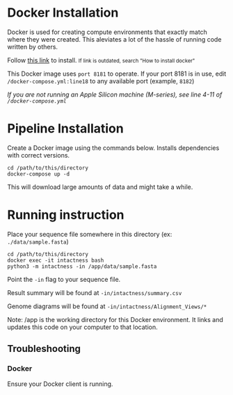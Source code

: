 # Docker Installation

Docker is used for creating compute environments that exactly match where they were created.  This aleviates a lot of the hassle of running code written by others.

Follow [this link](#https://docs.docker.com/get-docker/) to install. <small>If link is outdated, search "How to install docker"</small>

This Docker image uses `port 8181` to operate.  If your port 8181 is in use, edit `/docker-compose.yml:line18` to any available port (example, `8182`)

<i>If you are not running an Apple Silicon machine (M-series), see line 4-11 of `/docker-compose.yml`</i>

# Pipeline Installation

Create a Docker image using the commands below. Installs dependencies with correct versions.

```
cd /path/to/this/directory
docker-compose up -d
```

This will download large amounts of data and might take a while.

# Running instruction

Place your sequence file somewhere in this directory (ex: `./data/sample.fasta`)

```
cd /path/to/this/directory
docker exec -it intactness bash
python3 -m intactness -in /app/data/sample.fasta
```

Point the `-in` flag to your sequence file.

Result summary will be found at `-in/intactness/summary.csv`

Genome diagrams will be found at `-in/intactness/Alignment_Views/*`

Note: /app is the working directory for this Docker environment.  It links and updates this code on your computer to that location.

## Troubleshooting

### Docker

Ensure your Docker client is running.
